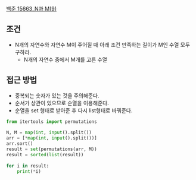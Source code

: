 

[백준 15663_N과 M(9)](https://www.acmicpc.net/problem/15663)


## 조건

- N개의 자연수와 자연수 M이 주어질 때 아래 조건 만족하는 길이가 M인 수열 모두 구하라.
	- N개의 자연수 중에서 M개를 고른 수열

## 접근 방법

- 중복되는 숫자가 있는 것을 주의해준다. 
- 순서가 상관이 있으므로 순열을 이용해준다.
- 순열을 set 형태로 받아준 후 다시 list형태로 바꿔준다.



```python
from itertools import permutations  
  
N, M = map(int, input().split())  
arr = [*map(int, input().split())]  
arr.sort()  
result = set(permutations(arr, M))  
result = sorted(list(result))  
  
for i in result:  
    print(*i)
```